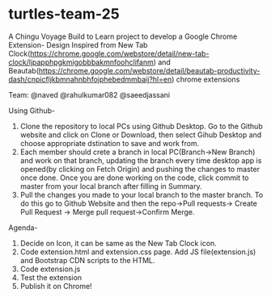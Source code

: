 # turtles-team-25
A Chingu Voyage Build to Learn project to develop a Google Chrome Extension- Design Inspired from New Tab Clock(https://chrome.google.com/webstore/detail/new-tab-clock/ljpapphpgkmigobbbakmnfoohclifanm) and Beautab(https://chrome.google.com/webstore/detail/beautab-productivity-dash/cnpicfljkbmnahnbhfojphebedmmbaij?hl=en) chrome extensions

Team:
@naved
@rahulkumar082
@saeedjassani

Using Github-
1. Clone the repository to local PCs using Github Desktop. Go to the Github website and click on Clone or Download, then select Gihub Desktop and choose appropriate dstination to save and work from.
2. Each member should crete a branch in local PC(Branch->New Branch) and work on that branch, updating the branch every time desktop app is opened(by clicking on Fetch Origin) and pushing the changes to master once done. Once you are done working on the code, click commit to master from your local branch after filling in Summary.
3. Pull the changes you made to your local branch to the master branch. To do this go to Github Website and then the repo->Pull requests-> Create Pull Request -> Merge pull request->Confirm Merge.

Agenda-
1. Decide on Icon, it can be same as the New Tab Clock icon.
2. Code extension.html and extension.css page. Add JS file(extension.js) and Bootstrap CDN scripts to the HTML.
3. Code extension.js
4. Test the extension
5. Publish it on Chrome!